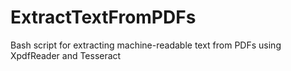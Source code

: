 # ExtractTextFromPDFs
Bash script for extracting machine-readable text from PDFs using XpdfReader and Tesseract
